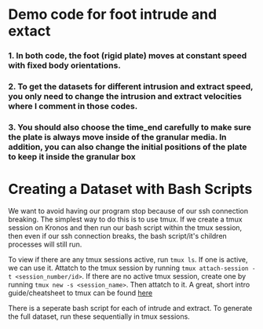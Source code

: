 # Demo code for foot intrude and extact

### 1. In both code, the foot (rigid plate) moves at constant speed with fixed body orientations.
### 2. To get the datasets for different intrusion and extract speed, you only need to change the  intrusion and extract velocities where I comment in those codes.
### 3. You should also choose the time_end carefully to make sure the plate is always move inside of the granular media. In addition, you can also change the initial positions of the plate to keep it inside the granular box

# Creating a Dataset with Bash Scripts 
We want to avoid having our program stop because of our ssh connection breaking. The simplest way to do this is to use tmux. If we create a tmux session on Kronos and then run our bash script within the tmux session, then even if our ssh connection breaks, the bash script/it's children processes will still run. <br />

To view if there are any tmux sessions active, run ```tmux ls```. If one is active, we can use it. Attatch to the tmux session by running ```tmux attach-session -t <session_number/id>```. If there are no active tmux session, create one by running ```tmux new -s <session_name>```. Then attatch to it. A great, short intro guide/cheatsheet to tmux can be found [here](https://linuxize.com/post/getting-started-with-tmux/) <br />


There is a seperate bash script for each of intrude and extract. To generate the full dataset, run these sequentially in tmux sessions. 

